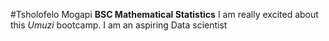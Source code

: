 #Tsholofelo Mogapi
**BSC Mathematical Statistics**
I am really excited about this *Umuzi* bootcamp.
I am an aspiring Data scientist

